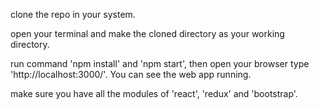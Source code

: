 clone the repo in your system.

open your terminal and make the cloned directory as your working directory.

run command 'npm install' and 'npm start', then open your browser type 'http://localhost:3000/'. You can see the web app running.

make sure you have all the modules of 'react', 'redux' and 'bootstrap'.
